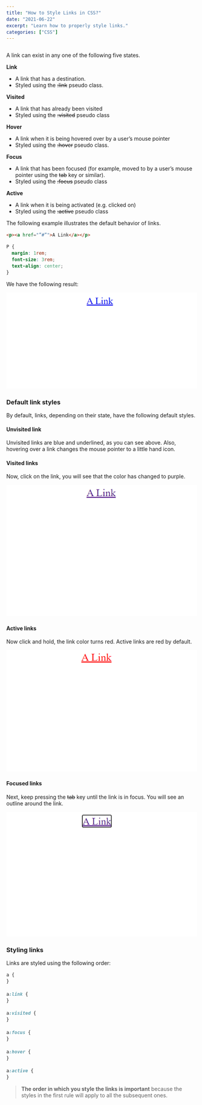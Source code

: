 ```yaml
---
title: "How to Style Links in CSS?"
date: "2021-06-22"
excerpt: "Learn how to properly style links."
categories: ["CSS"]
---
```


```toc

```

A link can exist in any one of the following five states.

**Link**

- A link that has a destination.
- Styled using the ~~:link~~ pseudo class.

**Visited**

- A link that has already been visited
- Styled using the ~~:visited~~ pseudo class

**Hover**

- A link when it is being hovered over by a user’s mouse pointer
- Styled using the ~~:hover~~ pseudo class.

**Focus**

- A link that has been focused (for example, moved to by a user’s mouse pointer using the ~~tab~~ key or similar).
- Styled using the ~~:focus~~ pseudo class

**Active**

- A link when it is being activated (e.g. clicked on)
- Styled using the ~~:active~~ pseudo class

The following example illustrates the default behavior of links.

```html
<p><a href="”#”">A Link</a></p>
```

```css
P {
  margin: 1rem;
  font-size: 3rem;
  text-align: center;
}
```

We have the following result:

![Unvisited Link](../images/links/notVisited.png)

### Default link styles

By default, links, depending on their state, have the following default styles.

#### Unvisited link

Unvisited links are blue and underlined, as you can see above. Also, hovering over a link changes the mouse pointer to a little hand icon.

#### Visited links

Now, click on the link, you will see that the color has changed to purple.

![Visited Link](../images/links/visited.png)

#### Active links

Now click and hold, the link color turns red. Active links are red by default.

![Active Link](../images/links/clicked.png)

#### Focused links

Next, keep pressing the ~~tab~~ key until the link is in focus. You will see an outline around the link.

![Focused Link](../images/links/focused.png)

### Styling links

Links are styled using the following order:

```css
a {
}

a:link {
}

a:visited {
}

a:focus {
}

a:hover {
}

a:active {
}
```

> **The order in which you style the links is important** because the styles in the first rule will apply to all the subsequent ones.
